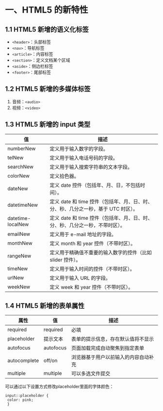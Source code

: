 # 一、HTML5 的新特性
## 1.1 HTML5 新增的语义化标签
- `<header>`：头部标签
- `<nav>`：导航标签
- `<article>`：内容标签
- `<section>`：定义文档某个区域
- `<aside>`：侧边栏标签
- `<footer>`：尾部标签

## 1.2 HTML5 新增的多媒体标签
1. 音频：`<audio>` <br>
2. 视频：`<video>`<br>
## 1.3 HTML5 新增的 input 类型
| 值                | 描述                                                                              |
|-------------------|-----------------------------------------------------------------------------------|
| numberNew         | 定义用于输入数字的字段。                                                          |
| telNew            | 定义用于输入电话号码的字段。                                                      |
| searchNew         | 定义用于输入搜索字符串的文本字段。                                                |
| colorNew          | 定义拾色器。                                                                      |
| dateNew           | 定义 date 控件（包括年、月、日，不包括时间）。                                    |
| datetimeNew       | 定义 date 和 time 控件（包括年、月、日、时、分、秒、几分之一秒，基于 UTC 时区）。 |
| datetime-localNew | 定义 date 和 time 控件（包括年、月、日、时、分、秒、几分之一秒，不带时区）。      |
| emailNew          | 定义用于 e-mail 地址的字段。                                                      |
| monthNew          | 定义 month 和 year 控件（不带时区）。                                             |
| rangeNew          | 定义用于精确值不重要的输入数字的控件（比如 slider 控件）。                        |
| timeNew           | 定义用于输入时间的控件（不带时区）。                                              |
| urlNew            | 定义用于输入 URL 的字段。                                                         |
| weekNew           | 定义 week 和 year 控件（不带时区）。                                              |

## 1.4 HTML5 新增的表单属性
| 属性         | 值        | 描述                                 |
|--------------|-----------|--------------------------------------|
| required     | required  | 必填                                 |
| placeholder  | 提示文本  | 表单的提示信息，存在默认值将不显示   |
| autofocus    | autofocus | 页面加载完成自动聚焦到指定表单       |
| autocomplete | off/on    | 浏览器基于用户以前输入的内容自动补充 |
| multiple     | multiple  | 可以多选文件提交                     |

可以通过以下设置方式修改placeholder里面的字体颜色：
```
input::placeholder {
 color: pink;
 }
```
